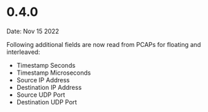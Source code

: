 0.4.0
=====

Date: Nov 15 2022

Following additional fields are now read
from PCAPs for floating and interleaved:
- Timestamp Seconds
- Timestamp Microseconds
- Source IP Address
- Destination IP Address
- Source UDP Port
- Destination UDP Port

